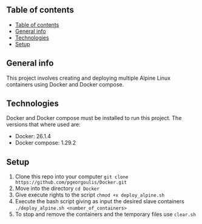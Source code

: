 ## Table of contents
- [Table of contents](#table-of-contents)
- [General info](#general-info)
- [Technologies](#technologies)
- [Setup](#setup)

## General info
This project involves creating and deploying multiple Alpine Linux containers using Docker and Docker compose. 

## Technologies
Docker and Docker compose must be installed to run this project. 
The versions that where used are: 

* Docker: 26.1.4
* Docker compose: 1.29.2

## Setup

1. Clone this repo into your computer
   ```git clone https://github.com/pgeorgoulis/Docker.git```
2. Move into the directory
    ```cd Docker```
3. Give execute rights to the script
   ```chmod +x deploy_alpine.sh```
4. Execute the bash script giving as input the desired slave containers
   ```./deploy_alpine.sh <number_of_containers>```
5. To stop and remove the containers and the temporary files use 
   ```clear.sh```


